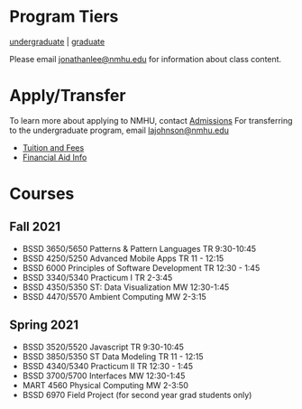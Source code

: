 # Program Tiers

[undergraduate](https://nmhu-ssd.github.io/undergraduate) | [graduate](https://nmhu-ssd.github.io/graduate)

Please email [jonathanlee@nmhu.edu](mailto:jonathanlee@nmhu.edu) for information about class content.


# Apply/Transfer

To learn more about applying to NMHU, contact [Admissions](https://www.nmhu.edu/apply-to-new-mexico-highlands/)
For transferring to the undergraduate program, email [lajohnson@nmhu.edu](mailto:lajohnson@nmhu.edu)

- [Tuition and Fees](https://www.nmhu.edu/office-of-the-registrar/tuition-and-fees/)
- [Financial Aid Info](https://www.nmhu.edu/financial-aid/financial-aid-resources/)


# Courses
## Fall 2021
- BSSD 3650/5650 Patterns & Pattern Languages TR 9:30-10:45
- BSSD 4250/5250 Advanced Mobile Apps TR 11 - 12:15
- BSSD 6000 Principles of Software Development TR 12:30 - 1:45
- BSSD 3340/5340 Practicum I TR 2-3:45
- BSSD 4350/5350 ST: Data Visualization MW 12:30-1:45
- BSSD 4470/5570 Ambient Computing MW 2-3:15

## Spring 2021
- BSSD 3520/5520 Javascript TR 9:30-10:45
- BSSD 3850/5350 ST Data Modeling TR 11 - 12:15
- BSSD 4340/5340 Practicum II TR 12:30 - 1:45
- BSSD 3700/5700 Interfaces MW 12:30-1:45
- MART 4560 Physical Computing MW 2-3:50
- BSSD 6970 Field Project (for second year grad students only)
